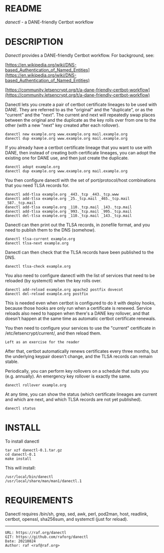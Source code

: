 # README

*danectl* - a DANE-friendly Certbot workflow


# DESCRIPTION

*Danectl* provides a DANE-friendly Certbot workflow. For background, see:

[https://en.wikipedia.org/wiki/DNS-based_Authentication_of_Named_Entities](https://en.wikipedia.org/wiki/DNS-based_Authentication_of_Named_Entities)

[https://community.letsencrypt.org/t/a-dane-friendly-certbot-workflow](https://community.letsencrypt.org/t/a-dane-friendly-certbot-workflow)

Danectl lets you create a pair of certbot certificate lineages to be used
with DANE. They are referred to as the "original" and the "duplicate", or
as the "current" and the "next". The current and next will repeatedly swap
places between the original and the duplicate as the key rolls over from
one to the other (with a new "next" key created after each rollover).

    danectl new example.org www.example.org mail.example.org
    danectl dup example.org www.example.org mail.example.org

If you already have a certbot certificate lineage that you want to use with
DANE, then instead of creating both certificate lineages, you can adopt the
existing one for DANE use, and then just create the duplicate.

    danectl adopt example.org
    danectl dup example.org www.example.org mail.example.org

You then configure danectl with the set of port/protocol/host combinations
that you need TLSA records for.

    danectl add-tlsa example.org _443._tcp _443._tcp.www
    danectl add-tlsa example.org _25._tcp.mail _465._tcp.mail _587._tcp.mail
    danectl add-tlsa example.org _110._tcp.mail _143._tcp.mail
    danectl add-tlsa example.org _993._tcp.mail _995._tcp.mail
    danectl del-tlsa example.org _110._tcp.mail _143._tcp.mail

Danectl can then print out the TLSA records, in zonefile format, and you
need to publish them to the DNS (somehow).

    danectl tlsa-current example.org
    danectl tlsa-next example.org

Danectl can then check that the TLSA records have been published to the DNS.

    danectl tlsa-check example.org

You also need to configure danectl with the list of services that need to be
reloaded (by systemctl) when the key rolls over.

    danectl add-reload example.org apache2 postfix dovecot
    danectl del-reload example.org postfix

This is needed even when certbot is configured to do it with deploy hooks,
because those hooks are only run when a certificate is renewed. Service
reloads also need to happen when there's a DANE key rollover, and that
doesn't happen at the same time as automatic certbot certificate renewals.

You then need to configure your services to use the "current" certificate in
/etc/letsencrypt/current/<cert-name>, and then reload them.

    Left as an exercise for the reader

After that, certbot automatically renews certificates every three months,
but the underlying keypair doesn't change, and the TLSA records can remain
stable.

Periodically, you can perform key rollovers on a schedule that suits you
(e.g. annually). An emergency key rollover is exactly the same.

    danectl rollover example.org

At any time, you can show the status (which certificate lineages are current
and which are next, and which TLSA records are not yet published).

    danectl status

# INSTALL

To install danectl

    tar xzf danectl-0.1.tar.gz
    cd danectl-0.1
    make install

This will install:

    /usr/local/bin/danectl
    /usr/local/share/man/man1/danectl.1

# REQUIREMENTS

Danectl requires /bin/sh, grep, sed, awk, perl, pod2man, host, readlink, certbot,
openssl, sha256sum, and systemctl (just for reload).

--------------------------------------------------------------------------------

    URL: https://raf.org/danectl
    GIT: https://github.com/raforg/danectl
    Date: 20210824
    Author: raf <raf@raf.org>

